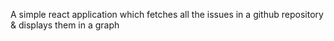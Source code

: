 A simple react application which fetches all the issues in a github repository & displays them in a graph